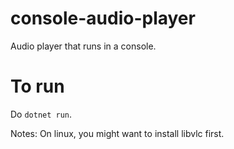 # console-audio-player
Audio player that runs in a console.

# To run
Do ```dotnet run```.

Notes:
On linux, you might want to install libvlc first.
